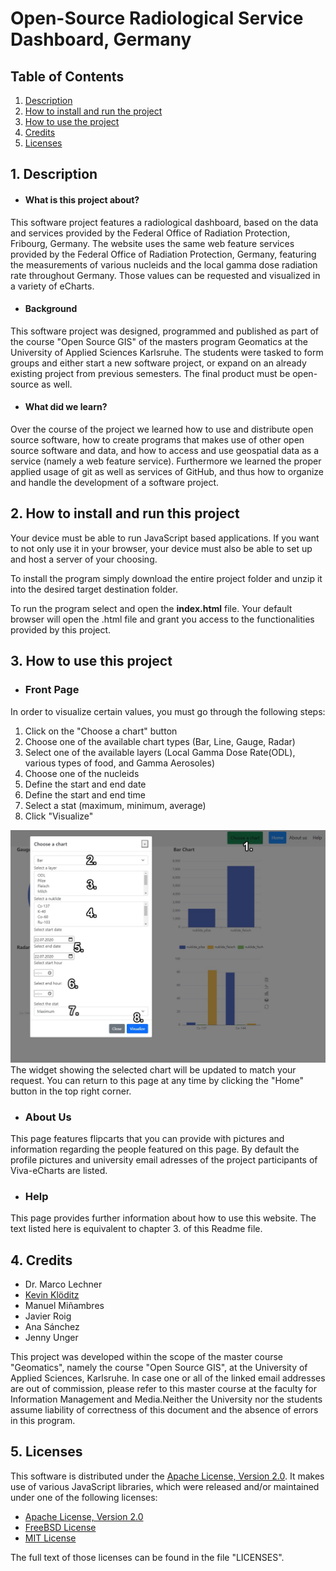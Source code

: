 # Open-Source Radiological Service Dashboard, Germany

## Table of Contents
1. [Description](##Description)
2. [How to install and run the project](##How-to-install-and-run-the-project)
3. [How to use the project](##How-to-use-the-project)
4. [Credits](##Credits)
5. [Licenses](##Licenses)

## 1. Description

* #### What is this project about?
This software project features a radiological dashboard, based on the data and services provided by the Federal Office of Radiation Protection, Fribourg, Germany. The website uses the same web feature services provided by the Federal Office of Radiation Protection, Germany, featuring the measurements of various nucleids and the local gamma dose radiation rate throughout Germany. Those values can be requested and visualized in a variety of eCharts.


* #### Background
This software project was designed, programmed and published as part of the course "Open Source GIS" of the masters program Geomatics at the University of Applied Sciences Karlsruhe. The students were tasked to form groups and either start a new software project, or expand on an already existing project from previous semesters. The final product must be open-source as well.

* #### What did we learn?
Over the course of the project we learned how to use and distribute open source software, how to create programs that makes use of other open source software and data, and how to access and use geospatial data as a service (namely a web feature service). Furthermore we learned the proper applied usage of git as well as services of GitHub, and thus how to organize and handle the development of a software project.

## 2. How to install and run this project
Your device must be able to run JavaScript based applications. If you want to not only use it in your browser, your device must also be able to set up and host a server of your choosing.

To install the program simply download the entire project folder and unzip it into the desired target destination folder.

To run the program select and open the __index.html__ file. Your default browser will open the .html file and grant you access to the functionalities provided by this project.

## 3. How to use this project
* ### Front Page
In order to visualize certain values, you must go through the following steps:

  1. Click on the "Choose a chart" button
  2. Choose one of the available chart types (Bar, Line, Gauge, Radar)
  3. Select one of the available layers (Local Gamma Dose Rate(ODL), various types of food, and Gamma Aerosoles)
  4. Choose one of the nucleids
  5. Define the start and end date
  6. Define the start and end time
  7. Select a stat (maximum, minimum, average)
  8. Click "Visualize"

 ![](img/For_Readme.jpg)
 The widget showing the selected chart will be updated to match your request.
 You can return to this page at any time by clicking the "Home" button in the top right corner.


* ### About Us
This page features flipcarts that you can provide with pictures and information regarding the people featured on this page. By default the profile pictures and university email adresses of the project participants of Viva-eCharts are listed.
* ### Help
This page provides further information about how to use this website. The text listed here is equivalent to chapter 3. of this Readme file.

## 4. Credits
- Dr. Marco Lechner
- [Kevin Klöditz](mailto:klke1019@h-ka.de)
- Manuel Miñambres​
- Javier Roig
- Ana Sánchez
- Jenny Unger

This project was developed within the scope of the master course "Geomatics", namely the course "Open Source GIS", at the University of Applied Sciences, Karlsruhe. In case one or all of the linked email addresses are out of commission, please refer to this master course at the faculty for Information Management and Media.Neither the University nor the students assume liability of correctness of this document and the absence of errors in this program.

## 5. Licenses
This software is distributed under the [Apache License, Version 2.0](https://www.apache.org/licenses/LICENSE-2.0.txt). It makes use of various JavaScript libraries, which were released and/or maintained under one of the following licenses:
- [Apache License, Version 2.0](https://www.apache.org/licenses/LICENSE-2.0.txt)
- [FreeBSD License](https://www.freebsd.org/copyright/freebsd-license/)
- [MIT License](https://opensource.org/licenses/MIT)

The full text of those licenses can be found in the file "LICENSES".
